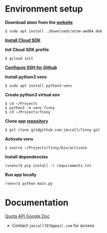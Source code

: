 # Environment setup

**Download atom from the [website](https://atom.io)**

`$ sudo apt install ./Downloads/atom-amd64.deb`

**[Install Cloud SDK](https://cloud.google.com/sdk/docs/downloads-apt-get)**

**Init Cloud SDK profile**

`$ gcloud init`

**[Configure SSH for Github](https://help.github.com/en/enterprise/2.17/user/github/authenticating-to-github/generating-a-new-ssh-key-and-adding-it-to-the-ssh-agent)**

**Install python3 venv**

`$ sudo apt install python3-venv`

**Create python3 virtual env**
```
$ cd ~/Projects
$ python3 -m venv finny
$ cd ~/Projects/finny
```

**Clone app [repository](https://github.com/jmccall/finny)**

`$ git clone git@github.com:jmccall/finny.git`

**Activate venv**

`$ source ~/Projects/finny/bin/activate`

**Install dependencies**

`(vnenv)$ pip install -r requirements.txt`

**Run app locally**

`(venv)$ python main.py`

# Documentation

[Quota API Google Doc](https://docs.google.com/document/d/1IlJgXWBHKrOYyDIayTwMn5FuKJ-GmBmTbT9VWNu2IS8/edit#heading=h.yoy3dee73fiw)

*   Contact `jmccall707@gmail.com` for access
